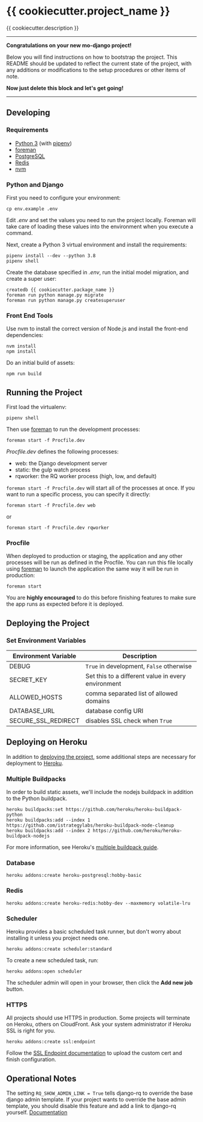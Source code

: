# {{ cookiecutter.project_name }}

{{ cookiecutter.description }}

---

**Congratulations on your new mo-django project!**

Below you will find instructions on how to bootstrap the project.
This README should be updated to reflect the current state of the project,
with any additions or modifications to the setup procedures or other items
of note.

**Now just delete this block and let's get going!**

---

## Developing

### Requirements

* [Python 3](https://www.python.org) (with [pipenv](http://pipenv.readthedocs.io/en/latest/))
* [foreman](http://ddollar.github.io/foreman/)
* [PostgreSQL](https://www.postgresql.org)
* [Redis](https://redis.io)
* [nvm](https://github.com/creationix/nvm)

### Python and Django

First you need to configure your environment:

```
cp env.example .env
```

Edit *.env* and set the values you need to run the project locally. Foreman will take care
of loading these values into the environment when you execute a command.

Next, create a Python 3 virtual environment and install the requirements:

```
pipenv install --dev --python 3.8
pipenv shell
```

Create the database specified in *.env*, run the initial model migration,
and create a super user:

```
createdb {{ cookiecutter.package_name }}
foreman run python manage.py migrate
foreman run python manage.py createsuperuser
```

### Front End Tools

Use nvm to install the correct version
of Node.js and install the front-end dependencies:

```
nvm install
npm install
```

Do an initial build of assets:

```
npm run build
```


## Running the Project

First load the virtualenv:

```
pipenv shell
```

Then use [foreman](http://ddollar.github.io/foreman/) to run the development processes:

```
foreman start -f Procfile.dev
```

*Procfile.dev* defines the following processes:

* web: the Django development server
* static: the gulp watch process
* rqworker: the RQ worker process (high, low, and default)

`foreman start -f Procfile.dev` will start all of the processes at once. If you
want to run a specific process, you can specify it directly:

```
foreman start -f Procfile.dev web
```

or

```
foreman start -f Procfile.dev rqworker
```


### Procfile

When deployed to production or staging, the application and any other processes will be run as defined in the Procfile. You can run this file locally using [foreman](http://ddollar.github.io/foreman/) to launch the application the same way it will be run in production:

```
foreman start
```

You are **highly encouraged** to do this before finishing features to make sure the app runs as expected before it is deployed.


## Deploying the Project

### Set Environment Variables

| Environment Variable | Description |
|----------------------|-------------|
| DEBUG | `True` in development, `False` otherwise |
| SECRET_KEY | Set this to a different value in every environment |
| ALLOWED_HOSTS | comma separated list of allowed domains |
| DATABASE_URL | database config URI |
| SECURE_SSL_REDIRECT | disables SSL check when `True` |


## Deploying on Heroku

In addition to [deploying the project](#deploying-the-project), some additional steps are necessary for deployment to [Heroku](https://heroku.com).

### Multiple Buildpacks

In order to build static assets, we'll include the nodejs buildpack in addition
to the Python buildpack.

```
heroku buildpacks:set https://github.com/heroku/heroku-buildpack-python
heroku buildpacks:add --index 1 https://github.com/istrategylabs/heroku-buildpack-node-cleanup
heroku buildpacks:add --index 2 https://github.com/heroku/heroku-buildpack-nodejs
```

For more information, see Heroku's [multiple buildpack guide](
https://devcenter.heroku.com/articles/using-multiple-buildpacks-for-an-app).


### Database

```
heroku addons:create heroku-postgresql:hobby-basic
```


### Redis

```
heroku addons:create heroku-redis:hobby-dev --maxmemory volatile-lru
```


### Scheduler

Heroku provides a basic scheduled task runner, but don't worry about installing
it unless you project needs one.

```
heroku addons:create scheduler:standard
```

To create a new scheduled task, run:

```
heroku addons:open scheduler
```

The scheduler admin will open in your browser, then click the
**Add new job** button.

### HTTPS

All projects should use HTTPS in production. Some projects will terminate on
Heroku, others on CloudFront. Ask your system administrator if
Heroku SSL is right for you.

```
heroku addons:create ssl:endpoint
```

Follow the
[SSL Endpoint documentation](https://devcenter.heroku.com/articles/ssl-endpoint)
to upload the custom cert and finish configuration.

## Operational Notes

The setting `RQ_SHOW_ADMIN_LINK = True` tells django-rq to override the base django admin template. If your project wants to override the base admin template, you should disable this feature and add a link to django-rq yourself. [Documentation](https://github.com/ui/django-rq#queue-statistics)
